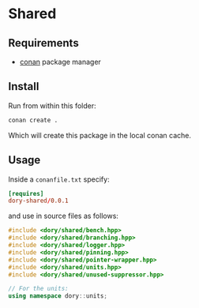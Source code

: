 # Shared

## Requirements

- [conan](https://conan.io/) package manager

## Install

Run from within this folder:

```sh
conan create .
```

Which will create this package in the local conan cache.

## Usage

Inside a `conanfile.txt` specify:

```toml
[requires]
dory-shared/0.0.1
```

and use in source files as follows:

```cpp
#include <dory/shared/bench.hpp>
#include <dory/shared/branching.hpp>
#include <dory/shared/logger.hpp>
#include <dory/shared/pinning.hpp>
#include <dory/shared/pointer-wrapper.hpp>
#include <dory/shared/units.hpp>
#include <dory/shared/unused-suppressor.hpp>

// For the units:
using namespace dory::units;
```
